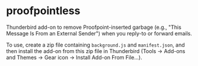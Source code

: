 # proofpointless

Thunderbird add-on to remove Proofpoint-inserted garbage (e.g., "This Message Is From an External Sender") when you reply-to or forward emails.

To use, create a zip file containing `background.js` and `manifest.json`, and then install the add-on from this zip file in Thunderbird (Tools -> Add-ons and Themes -> Gear icon -> Install Add-on From File...).
